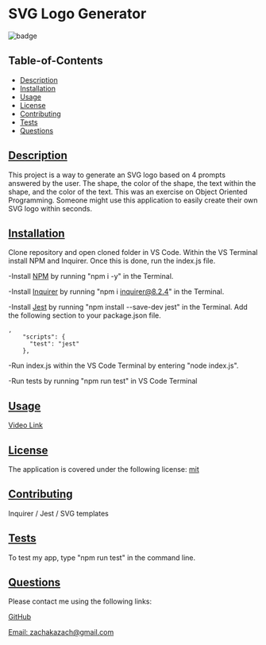 # SVG Logo Generator

  ![badge](https://img.shields.io/badge/license-mit-blue)

  ## Table-of-Contents

  * [Description](#description)
  * [Installation](#installation)
  * [Usage](#usage)
  * [License](#license)
  * [Contributing](#contributing)
  * [Tests](#tests)
  * [Questions](#questions)
  
  ## [Description](#table-of-contents)

  This project is a way to generate an SVG logo based on 4 prompts answered by the user. The shape, the color of the shape, the text within the shape, and the color of the text. This was an exercise on Object Oriented Programming. Someone might use this application to easily create their own SVG logo within seconds.
  
  ## [Installation](#table-of-contents)

  Clone repository and open cloned folder in VS Code. Within the VS Terminal install NPM and Inquirer. Once this is done, run the index.js file. 

  -Install [NPM](https://docs.npmjs.com/cli/v6/commands/npm-install) by running "npm i -y" in the Terminal.

  -Install [Inquirer](https://www.npmjs.com/package/inquirer/v/8.2.4) by running "npm i inquirer@8.2.4" in the Terminal.

  -Install [Jest](https://jestjs.io/docs/getting-started) by running "npm install --save-dev jest" in the Terminal.
  Add the following section to your package.json file.
  ```
  ,
      "scripts": {
        "test": "jest"
      },
  ```

  -Run index.js within the VS Code Terminal by entering "node index.js".

  -Run tests by running "npm run test" in VS Code Terminal
  

  ## [Usage](#table-of-contents)

  [Video Link](https://drive.google.com/file/d/1duqt5th4R9R3oC6pOqCFUbf2a44vyUSS/view)
  
  ## [License](#table-of-contents)
  The application is covered under the following license: [mit](https://choosealicense.com/licenses/mit)

  ## [Contributing](#table-of-contents)
  
  Inquirer / Jest / SVG templates

  ## [Tests](#table-of-contents)

  To test my app, type "npm run test" in the command line.

  ## [Questions](#table-of-contents)

  Please contact me using the following links:

  [GitHub](https://github.com/info-hazard)

  [Email: zachakazach@gmail.com](mailto:zachakazach@gmail.com)